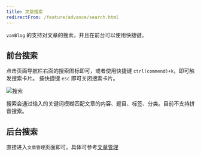 ```yaml
---
title: 文章搜索
redirectFrom: /feature/advance/search.html
---
```


`vanBlog` 的支持对文章的搜索，并且在前台可以使用快捷键。

## 前台搜索

点击页面导航栏右面的搜索图标即可，或者使用快捷键 `ctrl(commend)+k`，即可触发搜索卡片。 按快捷键 `esc` 即可关闭搜索卡片。

![搜索](https://pic.mereith.com/img/a6ea194aef7720593443227dc1acf347.clipboard-2022-08-16.png)

搜索会通过输入的关键词模糊匹配文章的内容、题目、标签、分类。目前不支持拼音搜索。

## 后台搜索

直接进入`文章管理`页面即可。具体可参考[文章管理](./article.md)
